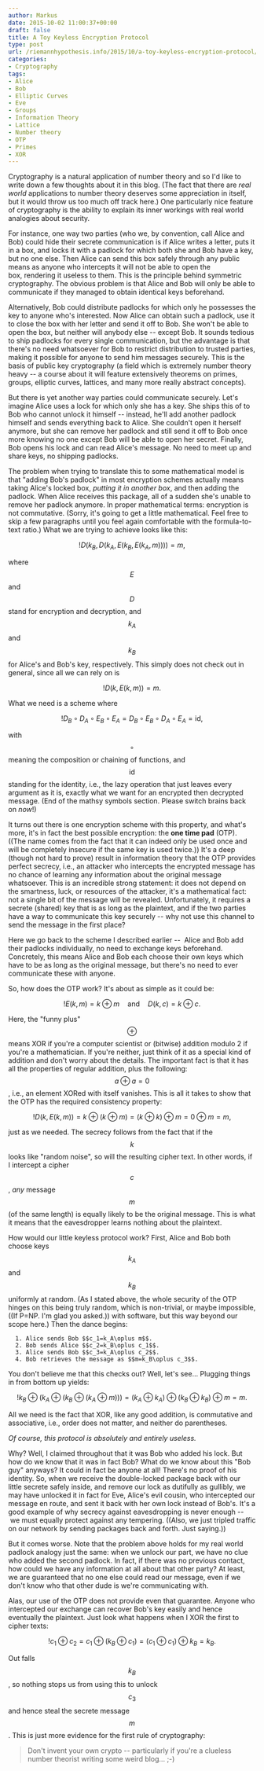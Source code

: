 ```yaml
---
author: Markus
date: 2015-10-02 11:00:37+00:00
draft: false
title: A Toy Keyless Encryption Protocol
type: post
url: /riemannhypothesis.info/2015/10/a-toy-keyless-encryption-protocol/
categories:
- Cryptography
tags:
- Alice
- Bob
- Elliptic Curves
- Eve
- Groups
- Information Theory
- Lattice
- Number theory
- OTP
- Primes
- XOR
---
```


Cryptography is a natural application of number theory and so I'd like to write down a few thoughts about it in this blog. (The fact that there are _real world_ applications to number theory deserves some appreciation in itself, but it would throw us too much off track here.) One particularly nice feature of cryptography is the ability to explain its inner workings with real world analogies about security.

For instance, one way two parties (who we, by convention, call Alice and Bob) could hide their secrete communication is if Alice writes a letter, puts it in a box, and locks it with a padlock for which both she and Bob have a key, but no one else. Then Alice can send this box safely through any public means as anyone who intercepts it will not be able to open the box, rendering it useless to them. This is the principle behind symmetric cryptography. The obvious problem is that Alice and Bob will only be able to communicate if they managed to obtain identical keys beforehand.

Alternatively, Bob could distribute padlocks for which only he possesses the key to anyone who's interested. Now Alice can obtain such a padlock, use it to close the box with her letter and send it off to Bob. She won't be able to open the box, but neither will anybody else -- except Bob. It sounds tedious to ship padlocks for every single communication, but the advantage is that there's no need whatsoever for Bob to restrict distribution to trusted parties, making it possible for anyone to send him messages securely. This is the basis of public key cryptography (a field which is extremely number theory heavy -- a course about it will feature extensively theorems on primes, groups, elliptic curves, lattices, and many more really abstract concepts).

But there is yet another way parties could communicate securely. Let's imagine Alice uses a lock for which only she has a key. She ships this of to Bob who cannot unlock it himself -- instead, he'll add another padlock himself and sends everything back to Alice. She couldn't open it herself anymore, but she can remove her padlock and still send it off to Bob once more knowing no one except Bob will be able to open her secret. Finally, Bob opens his lock and can read Alice's message. No need to meet up and share keys, no shipping padlocks.<!-- more -->

The problem when trying to translate this to some mathematical model is that "adding Bob's padlock" in most encryption schemes actually means taking Alice's locked box, _putting it in another box_, and then adding the padlock. When Alice receives this package, all of a sudden she's unable to remove her padlock anymore. In proper mathematical terms: encryption is not commutative. (Sorry, it's going to get a little mathematical. Feel free to skip a few paragraphs until you feel again comfortable with the formula-to-text ratio.) What we are trying to achieve looks like this:

$$!D(k_B,D(k_A,E(k_B,E(k_A,m))))=m,$$

where $$E$$ and $$D$$ stand for encryption and decryption, and $$k_A$$ and $$k_B$$ for Alice's and Bob's key, respectively. This simply does not check out in general, since all we can rely on is

$$!D(k,E(k,m))=m.$$

What we need is a scheme where

$$!D_B \circ D_A \circ E_B \circ E_A = D_B \circ E_B \circ D_A \circ E_A = \mathrm{id},$$

with $$\circ$$ meaning the composition or chaining of functions, and $$\mathrm{id}$$ standing for the identity, i.e., the lazy operation that just leaves every argument as it is, exactly what we want for an encrypted then decrypted message. (End of the mathsy symbols section. Please switch brains back on _now_!)

It turns out there is one encryption scheme with this property, and what's more, it's in fact the best possible encryption: the **one time pad** (OTP). ((The name comes from the fact that it can indeed only be used once and will be completely insecure if the same key is used twice.)) It's a deep (though not hard to prove) result in information theory that the OTP provides perfect secrecy, i.e., an attacker who intercepts the encrypted message has no chance of learning any information about the original message whatsoever. This is an incredible strong statement: it does not depend on the smartness, luck, or resources of the attacker, it's a mathematical fact: not a single bit of the message will be revealed. Unfortunately, it requires a secrete (shared) key that is as long as the plaintext, and if the two parties have a way to communicate this key securely -- why not use this channel to send the message in the first place?

Here we go back to the scheme I described earlier --  Alice and Bob add their padlocks individually, no need to exchange keys beforehand. Concretely, this means Alice and Bob each choose their own keys which have to be as long as the original message, but there's no need to ever communicate these with anyone.

So, how does the OTP work? It's about as simple as it could be:

$$!E(k,m) = k \oplus m \quad \text{and} \quad D(k,c) = k \oplus c.$$

Here, the "funny plus" $$\oplus$$ means XOR if you're a computer scientist or (bitwise) addition modulo 2 if you're a mathematician. If you're neither, just think of it as a special kind of addition and don't worry about the details. The important fact is that it has all the properties of regular addition, plus the following: $$a\oplus a=0$$, i.e., an element XORed with itself vanishes. This is all it takes to show that the OTP has the required consistency property:

$$!D(k,E(k,m)) = k \oplus (k \oplus m) = (k \oplus k) \oplus m = 0 \oplus m = m,$$

just as we needed. The secrecy follows from the fact that if the $$k$$ looks like "random noise", so will the resulting cipher text. In other words, if I intercept a cipher $$c$$, _any_ message $$m$$ (of the same length) is equally likely to be the original message. This is what it means that the eavesdropper learns nothing about the plaintext.

How would our little keyless protocol work? First, Alice and Bob both choose keys $$k_A$$ and $$k_B$$ uniformly at random. (As I stated above, the whole security of the OTP hinges on this being truly random, which is non-trivial, or maybe impossible, ((If P=NP. I'm glad you asked.)) with software, but this way beyond our scope here.) Then the dance begins:



	  1. Alice sends Bob $$c_1=k_A\oplus m$$.
	  2. Bob sends Alice $$c_2=k_B\oplus c_1$$.
	  3. Alice sends Bob $$c_3=k_A\oplus c_2$$.
	  4. Bob retrieves the message as $$m=k_B\oplus c_3$$.

You don't believe me that this checks out? Well, let's see... Plugging things in from bottom up yields:

$$!k_B\oplus(k_A\oplus(k_B\oplus(k_A\oplus m)))=(k_A\oplus k_A)\oplus(k_B\oplus k_B)\oplus m=m.$$

All we need is the fact that XOR, like any good addition, is commutative and associative, i.e., order does not matter, and neither do parentheses.

_Of course, this protocol is absolutely and entirely useless._

Why? Well, I claimed throughout that it was Bob who added his lock. But how do we know that it was in fact Bob? What do we know about this "Bob guy" anyways? It could in fact be anyone at all! There's no proof of his identity. So, when we receive the double-locked package back with our little secrete safely inside, and remove our lock as dutifully as gullibly, we may have unlocked it in fact for Eve, Alice's evil cousin, who intercepted our message en route, and sent it back with her own lock instead of Bob's. It's a good example of why secrecy against eavesdropping is never enough --  we must equally protect against any tempering. ((Also, we just tripled traffic on our network by sending packages back and forth. Just saying.))

But it comes worse. Note that the problem above holds for my real world padlock analogy just the same: when we unlock our part, we have no clue who added the second padlock. In fact, if there was no previous contact, how could we have any information at all about that other party? At least, we are guaranteed that no one else could read our message, even if we don't know who that other dude is we're communicating with.

Alas, our use of the OTP does not provide even that guarantee. Anyone who intercepted our exchange can recover Bob's key easily and hence eventually the plaintext. Just look what happens when I XOR the first to cipher texts:

$$!c_1 \oplus c_2 = c_1 \oplus (k_B\oplus c_1) = (c_1 \oplus c_1) \oplus k_B = k_B.$$

Out falls $$k_B$$, so nothing stops us from using this to unlock $$c_3$$ and hence steal the secrete message $$m$$. This is just more evidence for the first rule of cryptography:


<blockquote>Don't invent your own crypto -- particularly if you're a clueless number theorist writing some weird blog... ;-)</blockquote>



